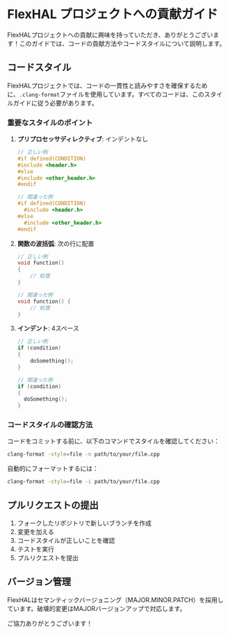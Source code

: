 # FlexHAL プロジェクトへの貢献ガイド

FlexHALプロジェクトへの貢献に興味を持っていただき、ありがとうございます！このガイドでは、コードの貢献方法やコードスタイルについて説明します。

## コードスタイル

FlexHALプロジェクトでは、コードの一貫性と読みやすさを確保するために、`.clang-format`ファイルを使用しています。すべてのコードは、このスタイルガイドに従う必要があります。

### 重要なスタイルのポイント

1. **プリプロセッサディレクティブ**: インデントなし
   ```cpp
   // 正しい例
   #if defined(CONDITION)
   #include <header.h>
   #else
   #include <other_header.h>
   #endif
   
   // 間違った例
   #if defined(CONDITION)
     #include <header.h>
   #else
     #include <other_header.h>
   #endif
   ```

2. **関数の波括弧**: 次の行に配置
   ```cpp
   // 正しい例
   void function()
   {
       // 処理
   }
   
   // 間違った例
   void function() {
       // 処理
   }
   ```

3. **インデント**: 4スペース
   ```cpp
   // 正しい例
   if (condition)
   {
       doSomething();
   }
   
   // 間違った例
   if (condition)
   {
     doSomething();
   }
   ```

### コードスタイルの確認方法

コードをコミットする前に、以下のコマンドでスタイルを確認してください：

```bash
clang-format -style=file -n path/to/your/file.cpp
```

自動的にフォーマットするには：

```bash
clang-format -style=file -i path/to/your/file.cpp
```

## プルリクエストの提出

1. フォークしたリポジトリで新しいブランチを作成
2. 変更を加える
3. コードスタイルが正しいことを確認
4. テストを実行
5. プルリクエストを提出

## バージョン管理

FlexHALはセマンティックバージョニング（MAJOR.MINOR.PATCH）を採用しています。破壊的変更はMAJORバージョンアップで対応します。

ご協力ありがとうございます！
